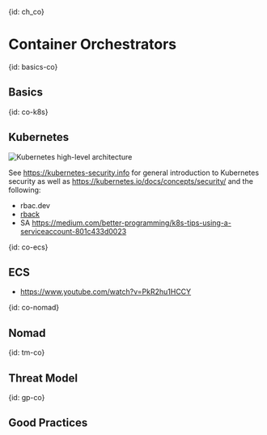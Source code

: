{id: ch_co}
# Container Orchestrators

{id: basics-co}
## Basics

{id: co-k8s}
## Kubernetes

![Kubernetes high-level architecture](ch4_k8s-arch.png)

See https://kubernetes-security.info for general introduction to Kubernetes security as well as https://kubernetes.io/docs/concepts/security/ and the following:

- rbac.dev
- [rback](https://github.com/team-soteria/rback)
- SA https://medium.com/better-programming/k8s-tips-using-a-serviceaccount-801c433d0023

{id: co-ecs}
## ECS

* https://www.youtube.com/watch?v=PkR2hu1HCCY

{id: co-nomad}
## Nomad

{id: tm-co}
## Threat Model

{id: gp-co}
## Good Practices


